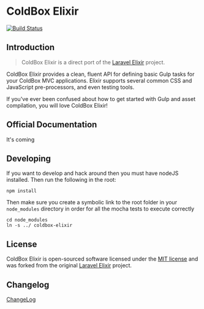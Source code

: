# ColdBox Elixir

[![Build Status](https://travis-ci.org/ColdBox/elixir.svg?branch=master)](https://travis-ci.org/ColdBox/elixir)

## Introduction

> ColdBox Elixir is a direct port of the [Laravel Elixir](https://github.com/laravel/elixir) project.

ColdBox Elixir provides a clean, fluent API for defining basic Gulp tasks for your ColdBox MVC applications. Elixir supports several common CSS and JavaScript pre-processors, and even testing tools.

If you've ever been confused about how to get started with Gulp and asset compilation, you will love ColdBox Elixir!


## Official Documentation

It's coming

## Developing

If you want to develop and hack around then you must have nodeJS installed. Then run the following in the root:

```
npm install
```

Then make sure you create a symbolic link to the root folder in your `node_modules` directory in order for all the mocha tests to execute correctly
```
cd node_modules
ln -s ../ coldbox-elixir
```

## License

ColdBox Elixir is open-sourced software licensed under the [MIT license](http://opensource.org/licenses/MIT) and was forked from the original [Laravel Elixir](https://github.com/laravel/elixir) project.

## Changelog

[ChangeLog](changelog.md)